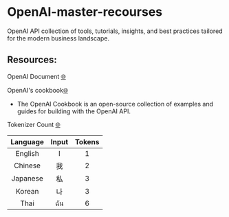 # OpenAI-master-recourses
OpenAI API collection of tools, tutorials,  insights, and best practices tailored for the modern business landscape.


## Resources:

OpenAI Document [🌐](https://platform.openai.com/) 

OpenAI's cookbook[🌐](https://cookbook.openai.com/)
- The OpenAI Cookbook is an open-source collection of examples and guides for building with the OpenAI API.

Tokenizer Count [🌐](https://platform.openai.com/tokenizer)

| Language | Input | Tokens |
|:--------:|:-----:|:------:|
| English  |   I   |   1    |
| Chinese  |   我  |   2    |
| Japanese |   私  |   3    |
| Korean   |   나  |   3    |
| Thai     |  ฉัน  |   6    |





 
